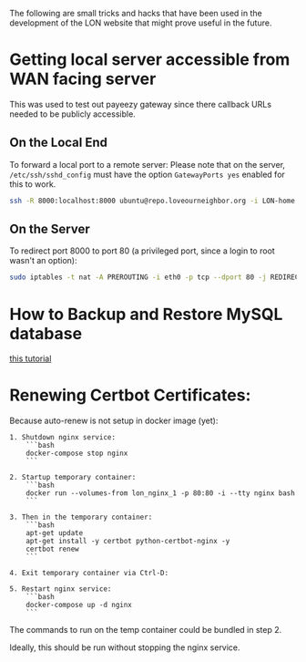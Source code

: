 The following are small tricks and hacks that have been used in the development of the LON website that might prove
useful in the future.

# Getting local server accessible from WAN facing server

This was used to test out payeezy gateway since there callback URLs needed to be publicly accessible.

## On the Local End

To forward a local port to a remote server:
Please note that on the server, `/etc/ssh/sshd_config` must have the option `GatewayPorts yes` enabled for this to work.

```bash
ssh -R 8000:localhost:8000 ubuntu@repo.loveourneighbor.org -i LON-home.pem -N
```

## On the Server

To redirect port 8000 to port 80 (a privileged port, since a login to root wasn't an option):

```bash
sudo iptables -t nat -A PREROUTING -i eth0 -p tcp --dport 80 -j REDIRECT --to-port 8000
```


# How to Backup and Restore MySQL database

[this tutorial](https://www.thegeekdiary.com/how-to-backup-and-restore-mysql-database/)


# Renewing Certbot Certificates:

Because auto-renew is not setup in docker image (yet):

    1. Shutdown nginx service:
        ```bash
        docker-compose stop nginx
        ```

    2. Startup temporary container:
        ```bash
        docker run --volumes-from lon_nginx_1 -p 80:80 -i --tty nginx bash
        ```

    3. Then in the temporary container:
        ```bash
        apt-get update
        apt-get install -y certbot python-certbot-nginx -y
        certbot renew
        ```

    4. Exit temporary container via Ctrl-D:

    5. Restart nginx service:
        ```bash
        docker-compose up -d nginx
        ```

The commands to run on the temp container could be bundled in step 2.

Ideally, this should be run without stopping the nginx service.
